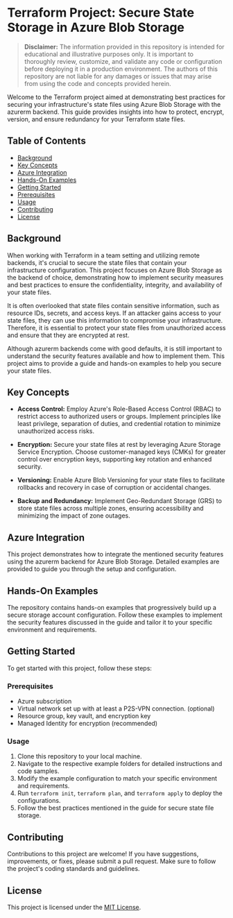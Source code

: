 # Terraform Project: Secure State Storage in Azure Blob Storage

> **Disclaimer:** The information provided in this repository is intended for educational and illustrative purposes only. It is important to thoroughly review, customize, and validate any code or configuration before deploying it in a production environment. The authors of this repository are not liable for any damages or issues that may arise from using the code and concepts provided herein.

Welcome to the Terraform project aimed at demonstrating best practices for securing your infrastructure's state files using Azure Blob Storage with the azurerm backend. This guide provides insights into how to protect, encrypt, version, and ensure redundancy for your Terraform state files.

## Table of Contents

- [Background](#background)
- [Key Concepts](#key-concepts)
- [Azure Integration](#azure-integration)
- [Hands-On Examples](#hands-on-examples)
- [Getting Started](#getting-started)
- [Prerequisites](#prerequisites)
- [Usage](#usage)
- [Contributing](#contributing)
- [License](#license)

## Background

When working with Terraform in a team setting and utilizing remote backends, it's crucial to secure the state files that contain your infrastructure configuration. This project focuses on Azure Blob Storage as the backend of choice, demonstrating how to implement security measures and best practices to ensure the confidentiality, integrity, and availability of your state files.

It is often overlooked that state files contain sensitive information, such as resource IDs, secrets, and access keys. If an attacker gains access to your state files, they can use this information to compromise your infrastructure. Therefore, it is essential to protect your state files from unauthorized access and ensure that they are encrypted at rest.

Although azurerm backends come with good defaults, it is still important to understand the security features available and how to implement them. This project aims to provide a guide and hands-on examples to help you secure your state files.

## Key Concepts

- **Access Control:** Employ Azure's Role-Based Access Control (RBAC) to restrict access to authorized users or groups. Implement principles like least privilege, separation of duties, and credential rotation to minimize unauthorized access risks.

- **Encryption:** Secure your state files at rest by leveraging Azure Storage Service Encryption. Choose customer-managed keys (CMKs) for greater control over encryption keys, supporting key rotation and enhanced security.

- **Versioning:** Enable Azure Blob Versioning for your state files to facilitate rollbacks and recovery in case of corruption or accidental changes.

- **Backup and Redundancy:** Implement Geo-Redundant Storage (GRS) to store state files across multiple zones, ensuring accessibility and minimizing the impact of zone outages.

## Azure Integration

This project demonstrates how to integrate the mentioned security features using the azurerm backend for Azure Blob Storage. Detailed examples are provided to guide you through the setup and configuration.

## Hands-On Examples

The repository contains hands-on examples that progressively build up a secure storage account configuration. Follow these examples to implement the security features discussed in the guide and tailor it to your specific environment and requirements.

## Getting Started

To get started with this project, follow these steps:

### Prerequisites

- Azure subscription
- Virtual network set up with at least a P2S-VPN connection. (optional)
- Resource group, key vault, and encryption key
- Managed Identity for encryption (recommended)

### Usage

1. Clone this repository to your local machine.
2. Navigate to the respective example folders for detailed instructions and code samples.
3. Modify the example configuration to match your specific environment and requirements.
4. Run `terraform init`, `terraform plan`, and `terraform apply` to deploy the configurations.
5. Follow the best practices mentioned in the guide for secure state file storage.

## Contributing

Contributions to this project are welcome! If you have suggestions, improvements, or fixes, please submit a pull request. Make sure to follow the project's coding standards and guidelines.

## License

This project is licensed under the [MIT License](LICENSE).

